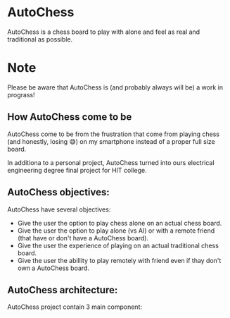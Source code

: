 # AutoChess

AutoChess is a chess board to play with alone and feel as real and traditional as possible.

# Note
Please be aware that AutoChess is (and probably always will be) a work in prograss!

## How AutoChess come to be

AutoChess come to be from the frustration that come from playing chess (and honestly, losing :sweat_smile:) on my smartphone instead of a proper full size board. 

In additiona to a personal project, AutoChess turned into ours electrical engineering degree final project for HIT college.

## AutoChess objectives:

AutoChess have several objectives:

- Give the user the option to play chess alone on an actual chess board.
- Give the user the option to play alone (vs AI) or with a remote friend (that have or don't have a AutoChess board).
- Give the user the experience of playing on an actual traditional chess board.
- Give the user the abillity to play remotely with friend even if thay don't own a AutoChess board.

## AutoChess architecture:

AutoChess project contain 3 main component:

